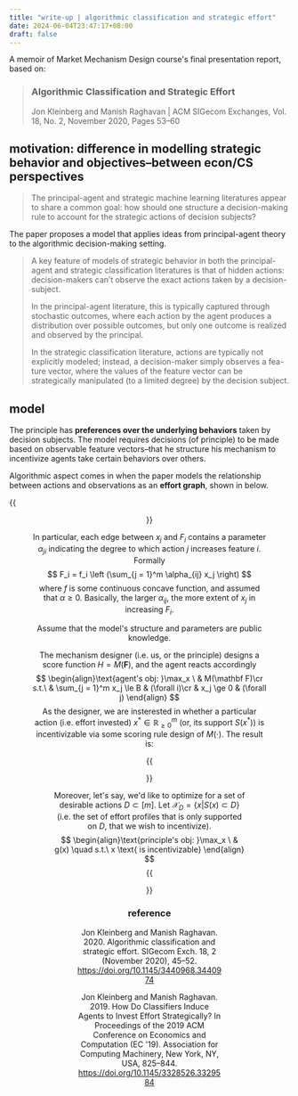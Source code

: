 ```yaml
---
title: "write-up | algorithmic classification and strategic effort"
date: 2024-06-04T23:47:17+08:00
draft: false
---
```


A memoir of Market Mechanism Design course's final presentation report, based on:

> ### Algorithmic Classification and Strategic Effort
>
> Jon Kleinberg and Manish Raghavan | ACM SIGecom Exchanges, Vol. 18, No. 2, November 2020, Pages 53–60

## motivation: difference in modelling strategic behavior and objectives–between econ/CS perspectives

> The principal-agent and strategic machine learning literatures appear to share a common goal: how should one structure a decision-making rule to account for the strategic actions of decision subjects?

The paper proposes a model that applies ideas from principal-agent theory to the algorithmic decision-making setting.

> A key feature of models of strategic behavior in both the principal-agent and strategic classification literatures is that of hidden actions: decision-makers can’t observe the exact actions taken by a decision-subject. 
>
> In the principal-agent literature, this is typically captured through stochastic outcomes, where each action by the agent produces a distribution over possible outcomes, but only one outcome is realized and observed by the principal. 
>
> In the strategic classification literature, actions are typically not explicitly modeled; instead, a decision-maker simply observes a fea- ture vector, where the values of the feature vector can be strategically manipulated (to a limited degree) by the decision subject.

## model

The principle has **preferences over the underlying behaviors** taken by decision subjects. The model requires decisions (of principle) to be made based on observable feature vectors–that he structure his mechanism to incentivize agents take certain behaviors over others.

Algorithmic aspect comes in when the paper models the relationship between actions and observations as an **effort graph**, shown in below.

{{<figure align="center" src="/who_do_we_blame/effort_graph.jpeg" caption="effort variables $x_1, \ldots, x_m$, which are the $m$ actions the agent can take. features $F_1, \ldots, F_n$ is the $n$-dimensional feature vector the decision maker actually observes.">}} 

In particular, each edge between $x_j$ and $F_i$ contains a parameter $\alpha_{ji}$ indicating the degree to which action $j$ increases feature $i$. Formally
$$
F_i = f_i \left (\sum_{j = 1}^m \alpha_{ij} x_j \right)
$$
where $f$ is some continuous concave function, and assumed that $\alpha \ge 0$. Basically, the larger $\alpha_{ij}$, the more extent of $x_j$ in increasing $F_i$.

Assume that the model's structure and parameters are public knowledge.

The mechanism designer (i.e. us, or the principle) designs a score function $H = M(\mathbf  F)$, and the agent reacts accordingly
$$
\begin{align}\text{agent's obj: }\max_x \ & M(\mathbf F)\cr
s.t.\ & \sum_{j = 1}^m x_j \le B  & (\forall i)\cr
& x_j \ge 0 & (\forall j)
\end{align}
$$
As the designer, we are insterested in whether a particular action (i.e. effort invested) $x^* \in \mathbb{R}{}_{\ge 0}^m$ (or, its support $S(x^*)$) is incentivizable via some scoring rule design of $M(\cdot)$. The result is:

{{<figure align="center" src="/who_do_we_blame/linear_incentives.jpeg" caption="linear mechanisms are optimal in the following sense: whenever a 'reasonable' mechanism can incentivize a particular behavior, there is a linear mechanism that can do so as well.">}}

Moreover, let's say, we'd like to optimize for a set of desirable actions $D\subset [m]$. Let $\mathcal X_D  = \{x | S(x) \subset D\}$ (i.e. the set of effort profiles that is only supported on $D$, that we wish to incentivize).
$$
\begin{align}\text{principle's obj: }\max_x \ & g(x) 
\quad
s.t.\ x \text{ is incentivizable}
\end{align}
$$
{{<figure align="center" src="/who_do_we_blame/linear_incentives_1.jpeg" caption="it can be hard to incentivize a complex set of behaviors while also optimizing other objectives.">}}

### reference

Jon Kleinberg and Manish Raghavan. 2020. Algorithmic classification and strategic effort. SIGecom Exch. 18, 2 (November 2020), 45–52. https://doi.org/10.1145/3440968.3440974

Jon Kleinberg and Manish Raghavan. 2019. How Do Classifiers Induce Agents to Invest Effort Strategically? In Proceedings of the 2019 ACM Conference on Economics and Computation (EC '19). Association for Computing Machinery, New York, NY, USA, 825–844. https://doi.org/10.1145/3328526.3329584
